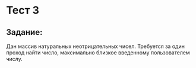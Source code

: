 # __Тест 3__
## Задание:
Дан массив натуральных неотрицательных чисел. Требуется за один проход найти число, максимально близкое введенному пользователем числу.
